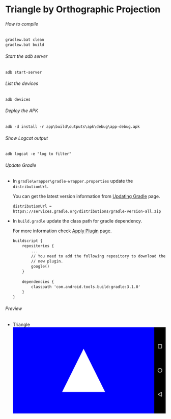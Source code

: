 # Triangle by Orthographic Projection

###### How to compile

```
gradlew.bat clean
gradlew.bat build
```

###### Start the adb server

```
adb start-server
```

###### List the devices

```
adb devices
```

###### Deploy the APK

```
adb -d install -r app\build\outputs\apk\debug\app-debug.apk
```

###### Show Logcat output

```
adb logcat -e "log to filter"
```

###### Update Gradle

-   In `gradle\wrapper\gradle-wrapper.properties` update the `distributionUrl`.

    You can get the latest version information from [Updating Gradle](https://developer.android.com/studio/releases/gradle-plugin#updating-gradle) page.

    ```
    distributionUrl = https\://services.gradle.org/distributions/gradle-version-all.zip
    ```

-   In `build.gradle` update the class path for gradle dependency.

    For more information check [Apply Plugin](https://developer.android.com/studio/build/gradle-plugin-3-0-0-migration#apply_plugin) page.

    ```
    buildscript {
        repositories {
            ...
            // You need to add the following repository to download the
            // new plugin.
            google()
        }

        dependencies {
            classpath 'com.android.tools.build:gradle:3.1.0'
        }
    }
    ```

###### Preview

-   Triangle
    ![triangleOrtho][triangleortho-image]

[//]: # "Image declaration"
[triangleortho-image]: ./preview/triangleOrtho.png "Triangle by Orthographic Projection"
